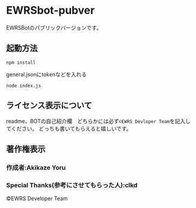# EWRSbot-pubver
EWRSBotのパブリックバージョンです。
## 起動方法
``npm install``

general.jsonにtokenなどを入れる

``node index.js``
## ライセンス表示について
readme、BOTの自己紹介欄　どちらかには必ず``©EWRS Devloper Team``を記入してください。
どっちも書いてもらえると嬉しいです。
## 著作権表示
### 作成者:Akikaze Yoru
### Special Thanks(参考にさせてもらった人):clkd
©EWRS Developer Team
